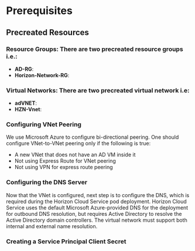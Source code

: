 # Prerequisites

## Precreated Resources

### Resource Groups: There are two precreated resource groups i.e.:
  - **AD-RG**: 
  - **Horizon-Network-RG**:


### Virtual Networks: There are two precreated virtual network i.e:
  - **adVNET**: 
  - **HZN-Vnet**:


### Configuring VNet Peering

We use Microsoft Azure to configure bi-directional peering. One should configure VNet-to-VNet peering only if the following is true:

  - A new VNet that does not have an AD VM inside it
  - Not using Express Route for VNet peering
  - Not using VPN for express route peering


### Configuring the DNS Server

Now that the VNet is configured, next step is to configure the DNS, which is required during the Horizon Cloud Service pod deployment. Horizon Cloud Service uses the default Microsoft Azure-provided DNS for the deployment for outbound DNS resolution, but requires Active Directory to resolve the Active Directory domain controllers. The virtual network must support both internal and external name resolution.


### Creating a Service Principal Client Secret

